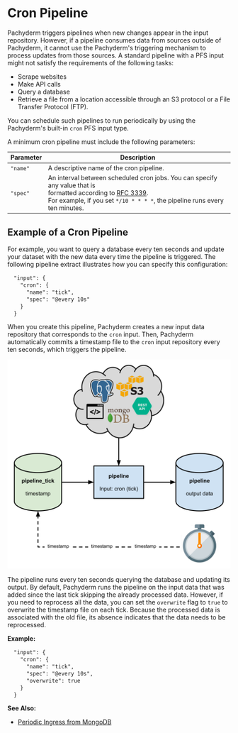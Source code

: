 # Cron Pipeline

Pachyderm triggers pipelines when new changes appear in the input repository.
However, if a pipeline consumes data from sources outside of Pachyderm,
it cannot use the Pachyderm's triggering mechanism to process updates from
those sources. A standard pipeline with a PFS input might not satisfy
the requirements of the following tasks:

- Scrape websites
- Make API calls
- Query a database
- Retrieve a file from a location accessible through an S3 protocol
or a File Transfer Protocol (FTP).

You can schedule such pipelines to run periodically by using the Pachyderm's
built-in `cron` PFS input type.

A minimum cron pipeline must include the following parameters:

| Parameter  | Description  |
| ---------- | ------------ |
| `"name"`   | A descriptive name of the cron pipeline. |
| `"spec"`   | An interval between scheduled cron jobs. You can specify any value that is <br> formatted according to [RFC 3339](https://www.ietf.org/rfc/rfc3339.txt). <br> For example, if you set `*/10 * * * *`, the pipeline runs every ten minutes. |

## Example of a Cron Pipeline

For example, you want to query a database every ten seconds and update your
dataset with the new data every time the pipeline is triggered. The following
pipeline extract illustrates how you can specify this configuration:

```
  "input": {
    "cron": {
      "name": "tick",
      "spec": "@every 10s"
    }
  }
```

When you create this pipeline, Pachyderm creates a new input data repository
that corresponds to the `cron` input. Then, Pachyderm automatically commits
a timestamp file to the `cron` input repository every ten seconds, which
triggers the pipeline.

![alt tag](../../../images/cron1.png)

The pipeline runs every ten seconds querying the database and updating its
output. By default, Pachyderm runs the pipeline on the input data that was
added since the last tick skipping the already processed data.
However, if you need to reprocess all the data, you can set the `overwrite`
flag to `true` to overwrite the timestamp file on each tick.
Because the processed data is associated with the old file, its absence indicates
that the data needs to be reprocessed.

**Example:**

```
  "input": {
    "cron": {
      "name": "tick",
      "spec": "@every 10s",
      "overwrite": true
    }
  }
```

**See Also:**

- [Periodic Ingress from MongoDB](https://github.com/pachyderm/pachyderm/tree/master/examples/db)
